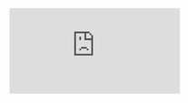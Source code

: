 [![Build Status](https://dev.azure.com/X00137344/DevOps%20CA2/_apis/build/status/DylFeeney.bmi?branchName=master)](https://dev.azure.com/X00137344/DevOps%20CA2/_build/latest?definitionId=2&branchName=master)
